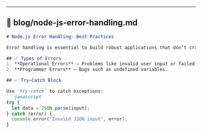 
---

## 📂 **blog/node-js-error-handling.md**

```markdown
# Node.js Error Handling: Best Practices

Error handling is essential to build robust applications that don’t crash unexpectedly.

## ✅ Types of Errors
1. **Operational Errors** – Problems like invalid user input or failed database connections.
2. **Programmer Errors** – Bugs such as undefined variables.

## ✅ Try–Catch Block

Use `try-catch` to catch exceptions:
```javascript
try {
  let data = JSON.parse(input);
} catch (error) {
  console.error("Invalid JSON input", error);
}
